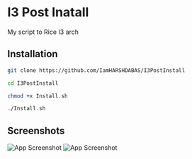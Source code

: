 
# I3 Post Inatall

My script to Rice I3 arch
## Installation
```bash
git clone https://github.com/IamHARSHDABAS/I3PostInstall
```
```bash
cd I3PostInstall
``` 
```bash
chmod +x Install.sh
```
```bash
./Install.sh
```
## Screenshots
![App Screenshot](https://github.com/IamHARSHDABAS/I3PostInstall/blob/master/Screenshot/I3.png?raw=true)
![App Screenshot](https://github.com/IamHARSHDABAS/I3PostInstall/blob/master/Screenshot/Alacritty.png?raw=true)
